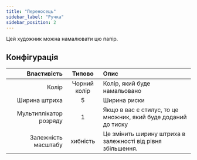 ```yaml
---
title: "Переносець"
sidebar_label: "Ручка"
sidebar_position: 2
---
```



Цей художник можна намалювати цю папір.

## Конфігурація

|            Властивість |    Типово    | Опис                                                           |
| ----------------------:|:------------:|:-------------------------------------------------------------- |
|                  Колір | Чорний колір | Колір, який буде намальовано                                   |
|          Ширина штриха |      5       | Ширина риски                                                   |
| Мультиплікатор розряду |      1       | Якщо в вас є стилус, то це множник, який буде доданий до тиску |
|    Залежність масштабу |   хибність   | Це змінить ширину штриха в залежності від рівня збільшення.    |
